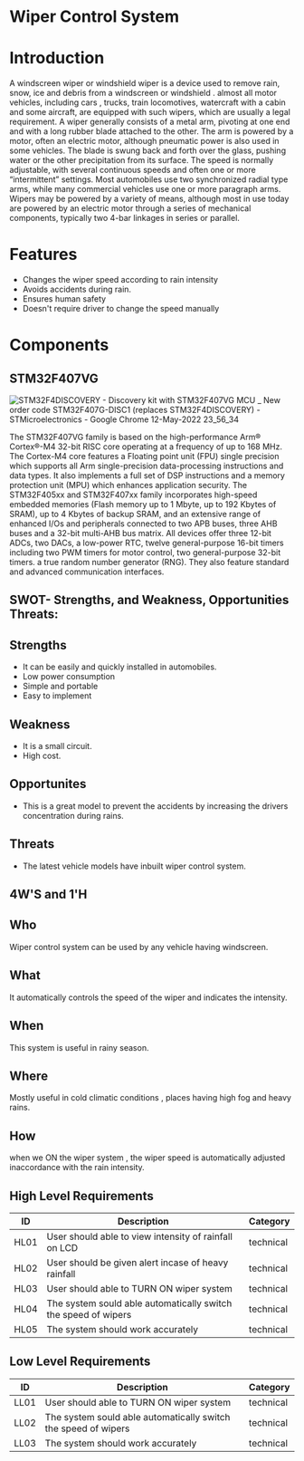 # Wiper Control System

# Introduction

A windscreen wiper or windshield wiper is a device used to remove rain, snow, ice and debris from a windscreen or windshield . almost all motor vehicles, including cars , trucks, train locomotives, watercraft with a cabin and some aircraft, are equipped with such wipers, which are usually a legal requirement. A wiper generally consists of a metal arm, pivoting at one end and with a long rubber blade attached to the other. The arm is powered by a motor, often an electric motor, although pneumatic power is also used in some vehicles. The blade is swung back and forth over the glass, pushing water or the other precipitation from its surface. The speed is normally adjustable, with several continuous speeds and often one or more “intermittent” settings. Most automobiles use two synchronized radial type arms, while many commercial vehicles use one or more paragraph arms.
Wipers may be powered by a variety of means, although most in use today are powered by an electric motor through a series of mechanical components, typically two 4-bar linkages in series or parallel.
 

# Features

* Changes the wiper speed according to rain intensity
* Avoids accidents during rain.
* Ensures human safety
* Doesn't require driver to change the speed manually

# Components

## STM32F407VG

![STM32F4DISCOVERY - Discovery kit with STM32F407VG MCU _ New order code STM32F407G-DISC1 (replaces STM32F4DISCOVERY) - STMicroelectronics - Google Chrome 12-May-2022 23_56_34](https://user-images.githubusercontent.com/101447824/168143906-fd07d15a-af52-46f4-a14e-2c5eadad64b0.png)

The  STM32F407VG family is based on the high-performance Arm® Cortex®-M4 32-bit RISC core operating at a frequency of up to 168 MHz. The Cortex-M4 core features a Floating point unit (FPU) single precision which supports all Arm single-precision data-processing instructions and data types. It also implements a full set of DSP instructions and a memory protection unit (MPU) which enhances application security. The STM32F405xx and STM32F407xx family incorporates high-speed embedded memories (Flash memory up to 1 Mbyte, up to 192 Kbytes of SRAM), up to 4 Kbytes of backup SRAM, and an extensive range of enhanced I/Os and peripherals connected to two APB buses, three AHB buses and a 32-bit multi-AHB bus matrix.
All devices offer three 12-bit ADCs, two DACs, a low-power RTC, twelve general-purpose 16-bit timers including two PWM timers for motor control, two general-purpose 32-bit timers. a true random number generator (RNG). They also feature standard and advanced communication interfaces.

## SWOT- Strengths, and Weakness, Opportunities Threats:

## Strengths

*	It can be easily and quickly installed in automobiles.
*	Low power consumption
*	Simple and portable
*	Easy to implement

## Weakness

*	It is a small circuit.
*	High cost.

## Opportunites
* This is a great model to prevent the accidents by increasing the drivers concentration during rains.

##  Threats
* The latest vehicle models have inbuilt wiper control system.

## 4W'S and 1'H

## Who
Wiper control system can be used by any vehicle having windscreen.

## What
It automatically controls the speed of the wiper and indicates the intensity.

## When
This system is useful in rainy season.

## Where
Mostly useful in cold climatic conditions , places having high fog and heavy rains. 

## How
when we ON the wiper system , the wiper speed is automatically adjusted inaccordance with the rain intensity.

## High Level Requirements
| ID | Description | Category | 
| ----- | ----- | ------- | 
|HL01|User should able to view intensity of rainfall on LCD|technical|  
|HL02|User should be given alert incase of heavy rainfall |technical|
|HL03|User should able to TURN ON wiper system |technical|  
|HL04|The system sould able automatically switch the speed of wipers |technical|
|HL05|The system should work accurately|technical|  


## Low Level Requirements 
| ID | Description | Category | 
| ----- | ----- | ------- | 
|LL01|User should able to TURN ON wiper system |technical|  
|LL02|The system sould able automatically switch the speed of wipers |technical|
|LL03|The system should work accurately|technical|   


